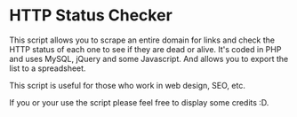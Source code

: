 # HTTP Status Checker #

This script allows you to scrape an entire domain for links and check the HTTP status of each one to see if they are dead or alive. It's coded in PHP and uses MySQL, jQuery and some Javascript. And allows you to export the list to a spreadsheet.

This script is useful for those who work in web design, SEO, etc.

If you or your use the script please feel free to display some credits :D.
